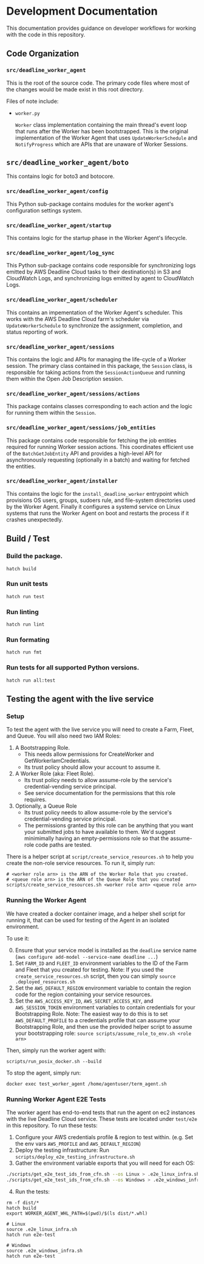 # Development Documentation

This documentation provides guidance on developer workflows for working with the code in this repository.

## Code Organization

### `src/deadline_worker_agent`

This is the root of the source code. The primary code files where most of the changes would be made exist in this root directory.

Files of note include:

*   `worker.py`

    `Worker` class implementation containing the main thread's event loop that runs after the Worker has been bootstrapped. This is the original implementation of the Worker Agent that uses `UpdateWorkerSchedule` and `NotifyProgress` which are APIs that are unaware of Worker Sessions.

## `src/deadline_worker_agent/boto`

This contains logic for boto3 and botocore.

### `src/deadline_worker_agent/config`

This Python sub-package contains modules for the worker agent's configuration settings system.

### `src/deadline_worker_agent/startup`

This contains logic for the startup phase in the Worker Agent's lifecycle.

### `src/deadline_worker_agent/log_sync`

This Python sub-package contains code responsible for synchronizing logs emitted by AWS Deadline Cloud tasks to their destination(s) in S3 and CloudWatch Logs, and synchronizing logs emitted by agent to CloudWatch Logs.

### `src/deadline_worker_agent/scheduler`

This contains an impementation of the Worker Agent's scheduler. This works with the AWS Deadline Cloud farm's scheduler via `UpdateWorkerSchedule` to synchronize the assignment, completion, and status reporting of work.

### `src/deadline_worker_agent/sessions`

This contains the logic and APIs for managing the life-cycle of a Worker session. The primary class contained in this package, the `Session` class, is responsible for taking actions from the `SessionActionQueue` and running them within the Open Job Description session.

### `src/deadline_worker_agent/sessions/actions`

This package contains classes corresponding to each action and the logic for running them within the `Session`.

### `src/deadline_worker_agent/sessions/job_entities`

This package contains code responsible for fetching the job entities required for running Worker session actions. This coordinates efficient use of the `BatchGetJobEntity` API and provides a high-level API for asynchronously requesting (optionally in a batch) and waiting for fetched the entities.

### `src/deadline_worker_agent/installer`

This contains the logic for the `install_deadline_worker` entrypoint which provisions OS users, groups, sudoers rule, and file-system
directories used by the Worker Agent. Finally it configures a systemd service on Linux systems that runs the Worker Agent
on boot and restarts the process if it crashes unexpectedly.

## Build / Test

### Build the package.
```
hatch build
```

### Run unit tests
```
hatch run test
```

### Run linting
```
hatch run lint
```

### Run formating
```
hatch run fmt
```

### Run tests for all supported Python versions.
```
hatch run all:test
```

## Testing the agent with the live service

### Setup

To test the agent with the live service you will need to create a Farm, Fleet, and Queue. You will also
need two IAM Roles:

1. A Bootstrapping Role.
    * This needs allow permissions for CreateWorker and GetWorkerIamCredentials.
    * Its trust policy should allow your account to assume it.
2. A Worker Role (aka: Fleet Role).
    * Its trust policy needs to allow assume-role by the service's credential-vending service principal.
    * See service documentation for the permissions that this role requires.
3. Optionally, a Queue Role
    * Its trust policy needs to allow assume-role by the service's credential-vending service principal.
    * The permissions granted by this role can be anything that you want your submitted jobs to have available
      to them. We'd suggest minimimally having an empty-permissions role so that the assume-role code paths
      are tested.
 
There is a helper script at `script/create_service_resources.sh` to help you create the non-role service
resources. To run it, simply run:
```
# <worker role arn> is the ARN of the Worker Role that you created.
# <queue role arn> is the ARN of the Queue Role that you created
scripts/create_service_resources.sh <worker role arn> <queue role arn>
```

### Running the Worker Agent

We have created a docker container image, and a helper shell script for running it, that can be used for
testing of the Agent in an isolated environment.

To use it:

0. Ensure that your service model is installed as the `deadline` service name (`aws configure add-model --service-name deadline ...`)
1. Set `FARM_ID` and `FLEET_ID` environment variables to the ID of the Farm and Fleet that you created for testing.
    Note: If you used the `create_service_resources.sh` script, then you can simply `source .deployed_resources.sh`
2. Set the `AWS_DEFAULT_REGION` environment variable to contain the region code for the region containing your service resources.
3. Set the `AWS_ACCESS_KEY_ID`, `AWS_SECRET_ACCESS_KEY`, and `AWS_SESSION_TOKEN` environment variables to contain credentials for
   your Bootstrapping Role.
    Note: The easiest way to do this is to set `AWS_DEFAULT_PROFILE` to a credentials profile that can assume your Bootstrapping Role,
    and then use the provided helper script to assume your bootstrapping role: `source scripts/assume_role_to_env.sh <role arn>`

Then, simply run the worker agent with:
```
scripts/run_posix_docker.sh --build
```

To stop the agent, simply run:
```
docker exec test_worker_agent /home/agentuser/term_agent.sh
```

### Running Worker Agent E2E Tests

The worker agent has end-to-end tests that run the agent on ec2 instances with the live Deadline Cloud service. These tests
are located under `test/e2e` in this repository. To run these tests:

1. Configure your AWS credentials profile & region to test within. (e.g. Set the env vars `AWS_PROFILE` and `AWS_DEFAULT_REGION`)
2. Deploy the testing infrastructure: Run `scripts/deploy_e2e_testing_infrastructure.sh`
3. Gather the environment variable exports that you will need for each OS:
```bash
./scripts/get_e2e_test_ids_from_cfn.sh --os Linux > .e2e_linux_infra.sh
./scripts/get_e2e_test_ids_from_cfn.sh --os Windows > .e2e_windows_infra.sh
```
4. Run the tests:
```
rm -f dist/*
hatch build
export WORKER_AGENT_WHL_PATH=$(pwd)/$(ls dist/*.whl)

# Linux
source .e2e_linux_infra.sh
hatch run e2e-test

# Windows
source .e2e_windows_infra.sh
hatch run e2e-test
```

